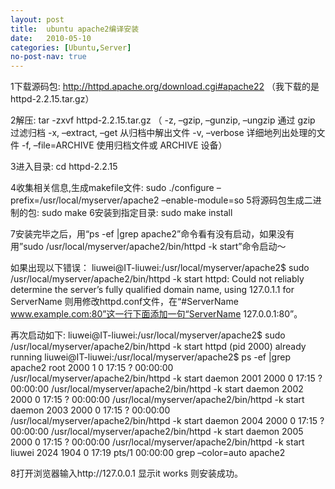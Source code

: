 ```yaml
---
layout: post
title:  ubuntu apache2编译安装
date:   2010-05-10
categories: [Ubuntu,Server]
no-post-nav: true
---
```


1下载源码包: http://httpd.apache.org/download.cgi#apache22 （我下载的是httpd-2.2.15.tar.gz）

2解压: tar -zxvf httpd-2.2.15.tar.gz
（ -z, –gzip, –gunzip, –ungzip 通过 gzip 过滤归档
-x, –extract, –get 从归档中解出文件
-v, –verbose 详细地列出处理的文件
-f, –file=ARCHIVE 使用归档文件或 ARCHIVE 设备）

3进入目录: cd httpd-2.2.15

4收集相关信息,生成makefile文件: sudo ./configure –prefix=/usr/local/myserver/apache2 –enable-module=so
5将源码包生成二进制的包: sudo make
6安装到指定目录: sudo make install

7安装完毕之后，用“ps -ef |grep apache2”命令看有没有启动，如果没有用”sudo /usr/local/myserver/apache2/bin/httpd -k start”命令启动～

如果出现以下错误：
liuwei@IT-liuwei:/usr/local/myserver/apache2$ sudo /usr/local/myserver/apache2/bin/httpd -k start
httpd: Could not reliably determine the server’s fully qualified domain name, using 127.0.1.1 for ServerName
则用修改httpd.conf文件，在“#ServerName www.example.com:80”这一行下面添加一句“ServerName 127.0.0.1:80”。

再次启动如下:
liuwei@IT-liuwei:/usr/local/myserver/apache2$ sudo /usr/local/myserver/apache2/bin/httpd -k start
httpd (pid 2000) already running
liuwei@IT-liuwei:/usr/local/myserver/apache2$ ps -ef |grep apache2
root 2000 1 0 17:15 ? 00:00:00 /usr/local/myserver/apache2/bin/httpd -k start
daemon 2001 2000 0 17:15 ? 00:00:00 /usr/local/myserver/apache2/bin/httpd -k start
daemon 2002 2000 0 17:15 ? 00:00:00 /usr/local/myserver/apache2/bin/httpd -k start
daemon 2003 2000 0 17:15 ? 00:00:00 /usr/local/myserver/apache2/bin/httpd -k start
daemon 2004 2000 0 17:15 ? 00:00:00 /usr/local/myserver/apache2/bin/httpd -k start
daemon 2005 2000 0 17:15 ? 00:00:00 /usr/local/myserver/apache2/bin/httpd -k start
liuwei 2024 1904 0 17:19 pts/1 00:00:00 grep –color=auto apache2

8打开浏览器输入http://127.0.0.1 显示it works 则安装成功。